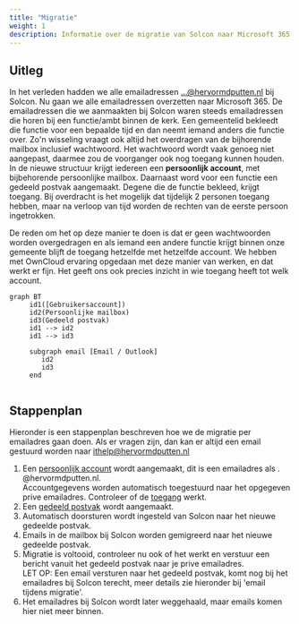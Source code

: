 ```yaml
---
title: "Migratie"   
weight: 1    
description: Informatie over de migratie van Solcon naar Microsoft 365.
---
```


## Uitleg

In het verleden hadden we alle emailadressen ...@hervormdputten.nl bij Solcon. Nu gaan we alle emailadressen overzetten
naar Microsoft 365. De emailadressen die we aanmaakten bij Solcon waren steeds emailadressen die horen bij een
functie/ambt binnen de kerk. Een gemeentelid bekleedt die functie voor een bepaalde tijd en dan neemt iemand anders die
functie over. Zo'n wisseling vraagt ook altijd het overdragen van de bijhorende mailbox inclusief wachtwoord. Het
wachtwoord wordt vaak genoeg niet aangepast, daarmee zou de voorganger ook nog toegang kunnen houden. In de nieuwe
structuur krijgt iedereen een **persoonlijk account**, met bijbehorende persoonlijke mailbox. Daarnaast word voor een
functie een gedeeld postvak aangemaakt. Degene die de functie bekleed, krijgt toegang. Bij overdracht is het mogelijk
dat tijdelijk 2 personen toegang hebben, maar na verloop van tijd worden de rechten van de eerste persoon ingetrokken.

De reden om het op deze manier te doen is dat er geen wachtwoorden worden overgedragen en als iemand een andere functie
krijgt binnen onze gemeente blijft de toegang hetzelfde met hetzelfde account. We hebben met OwnCloud ervaring opgedaan
met deze manier van werken, en dat werkt er fijn. Het geeft ons ook precies inzicht in wie toegang heeft tot welk
account.

```mermaid
graph BT
     id1([Gebruikersaccount])
     id2(Persoonlijke mailbox)
     id3(Gedeeld postvak)
     id1 --> id2
     id1 --> id3
     
     subgraph email [Email / Outlook]
        id2
        id3
     end
    
```

## Stappenplan

Hieronder is een stappenplan beschreven hoe we de migratie per emailadres gaan doen. Als er vragen zijn, dan kan er
altijd een email gestuurd worden naar ithelp@hervormdputten.nl

1. Een [persoonlijk account](../../account) wordt aangemaakt, dit is een emailadres als <voornaam>.<achternaam>
   @hervormdputten.nl.    
   Accountgegevens worden automatisch toegestuurd naar het opgegeven prive emailadres. Controleer of
   de [toegang](../toegang) werkt.
1. Een [gedeeld postvak](../gedeeldpostvak) wordt aangemaakt.
1. Automatisch doorsturen wordt ingesteld van Solcon naar het nieuwe gedeelde postvak.
1. Emails in de mailbox bij Solcon worden gemigreerd naar het nieuwe gedeelde postvak.
1. Migratie is voltooid, controleer nu ook of het werkt en verstuur een bericht vanuit
   het gedeeld postvak naar je prive emailadres.   
   LET OP: Een email versturen naar het gedeeld postvak, komt nog bij het emailadres bij Solcon terecht, meer details
   zie hieronder bij 'email tijdens migratie'.
1. Het emailadres bij Solcon wordt later weggehaald, maar emails komen hier niet meer binnen.


      